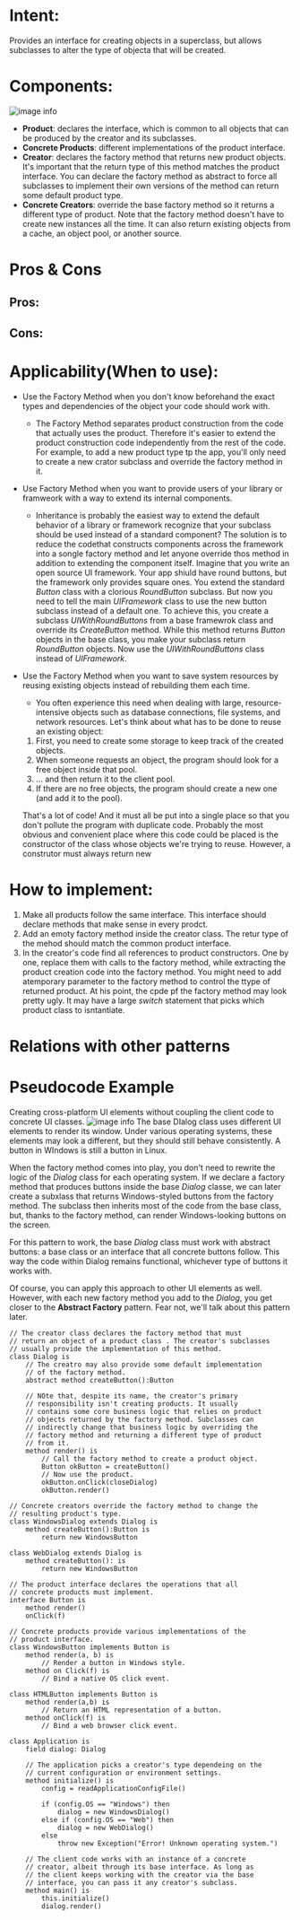 # Intent:
Provides an interface for creating objects in a superclass, but allows subclasses to alter the type 
of objecta that will be created.


# Components:
![image info](./structure.png)
* **Product**: declares the interface, which is common to all objects that can be produced by the
creator and its subclasses.
* **Concrete Products**: different implementations of the product interface.
* **Creator**: declares the factory method that returns new product objects. It's important that the
return type of this method matches the product interface.
You can declare the factory method as abstract to force all subclasses to implement their own 
versions of the method can return some default product type.
* **Concrete Creators**: override the base factory method so it returns a different type of product.
Note that the factory method doesn't have to create new instances all the time. It can also return 
existing objects from a cache, an object pool, or another source.

# Pros & Cons
## Pros:


## Cons:


# Applicability(When to use):
* Use the Factory Method when you don't know beforehand the exact types and dependencies of the 
object your code should work with.
    * The Factory Method separates product construction from the code that actually uses
    the product. Therefore it's easier to extend the product construction code independently
    from the rest of the code.
    For example, to add a new product type tp the app, you'll only need to create a new 
    crator subclass and override the factory method in it.
* Use Factory Method when you want to provide users of your library or framweork with a way to 
extend its internal components.
    * Inheritance is probably the easiest way to extend the default behavior of a library or 
    framework recognize that your subclass should be used instead of a standard component?
    The solution is to reduce the codethat constructs components across the framework into a
    songle factory method and let anyone override thos method in addition to extending the component
    itself.
    Imagine that you write an open source UI framework. Your app shiuld have round buttons, but the 
    framework only provides square ones. You extend the standard *Button* class with a clorious 
    *RoundButton* subclass. But now you need to tell the main *UIFramework* class to use the new 
    button subclass instead of a default one.
    To achieve this, you create a subclass *UIWithRoundButtons* from a base framewrok class and 
    override its *CreateButton* method. While this method returns *Button* objects in the base 
    class, you make your subclass return *RoundButton* objects. Now use the *UIWithRoundButtons* 
    class instead of *UIFramework*.
* Use the Factory Method when you want to save system resources by reusing existing objects instead 
of rebuilding them each time.
    * You often experience this need when dealing with large, resource-intensive objects such as 
    database connections, file systems, and network resources.
    Let's think about what has to be done to reuse an existing object:
    1. First, you need to create some storage to keep track of the created objects.
    2. When someone requests an object, the program should look for a free object inside that pool.
    3. ... and then return it to the client pool.
    4. If there are no free objects, the program should create a new one (and add it to the pool).

    That's a lot of code! And it must all be put into a single place so that you don't pollute the 
    program with duplicate code.
    Probably the most obvious and convenient place where this code could be placed is the 
    constructor of the class whose objects we're trying to reuse. However, a construtor must always
    return new

# How to implement:
1. Make all products follow the same interface. This interface should declare methods that make
sense in every prodct.
2. Add an emoty factory method inside the creator class. The retur type of the mehod should match 
the common product interface.
3. In the creator's code find all references to product constructors. One by one, replace them with 
calls to the factory method, while extracting the product creation code into the factory method.
You might need to add atemporary parameter to the factory method to control the ttype of returned 
product.
At his point, the cpde pf the factory method may look pretty ugly. It may have a large *switch* 
statement that picks which product class to isntantiate.


 
# Relations with other patterns



# Pseudocode Example
Creating cross-platform UI elements without coupling the client code to concrete UI classes.
![image info](./example.png)
The base DIalog class uses different UI elements to render its window. Under various operating 
systems, these elements may look a different, but they should still behave consistently. A button
in WIndows is still a button in Linux.

When the factory method comes into play, you don't need to rewrite the logic of the *Dialog* class
for each operating system. If we declare a factory method that produces buttons inside the base 
*Dialog* classe, we can later create a subxlass that returns Windows-styled buttons from the factory 
method. The subclass then inherits most of the code from the base class, but, thanks to the factory 
method, can render Windows-looking buttons on the screen.

For this pattern to work, the base *Dialog* class must work with abstract buttons: a base class or 
an interface that all concrete buttons follow. This way the code within Dialog remains functional, 
whichever type of buttons it works with.

Of course, you can apply this approach to other UI elements as well. However, with each new factory
method you add to the *Dialog*, you get closer to the **Abstract Factory** pattern. Fear not, we'll 
talk about this pattern later.

    // The creator class declares the factory method that must 
    // return an object of a product class . The creator's subclasses
    // usually provide the implementation of this method.
    class Dialog is
        // The creatro may also provide some default implementation
        // of the factory method.
        abstract method createButton():Button

        // NOte that, despite its name, the creator's primary 
        // responsibility isn't creating products. It usually
        // contains some core business logic that relies on product
        // objects returned by the factory method. Subclasses can 
        // indirectly change that business logic by overriding the 
        // factory method and returning a different type of product
        // from it.
        method render() is
            // Call the factory method to create a product object.
            Button okButton = createButton()
            // Now use the product.
            okButton.onClick(closeDialog)
            okButton.render()

    // Concrete creators override the factory method to change the 
    // resulting product's type.
    class WindowsDialog extends Dialog is
        method createButton():Button is
            return new WindowsButton

    class WebDialog extends Dialog is
        method createButton(): is
            return new WindowsButton

    // The product interface declares the operations that all 
    // concrete products must implement.
    interface Button is
        method render()
        onClick(f)

    // Concrete products provide various implementations of the 
    // product interface.
    class WindowsButton implements Button is 
        method render(a, b) is
            // Render a button in Windows style.
        method on Click(f) is
            // Bind a native OS click event.
        
    class HTMLButton implements Button is
        method render(a,b) is
            // Return an HTML representation of a button.
        method onClick(f) is
            // Bind a web browser click event.

    class Application is 
        field dialog: Dialog

        // The application picks a creator's type dependeing on the 
        // current configuration or environment settings.
        method initialize() is
            config = readApplicationConfigFile()

            if (config.OS == "Windows") then
                dialog = new WindowsDialog()
            else if (config.OS == "Web") then
                dialog = new WebDialog()
            else
                throw new Exception("Error! Unknown operating system.")

        // The client code works with an instance of a concrete
        // creator, albeit through its base interface. As long as
        // the client keeps working with the creator via the base
        // interface, you can pass it any creator's subclass.
        method main() is
            this.initialize()
            dialog.render()




